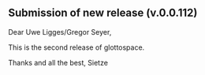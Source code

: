 ## Submission of new release (v.0.0.112)

Dear Uwe Ligges/Gregor Seyer, 

This is the second release of glottospace. 

Thanks and all the best,
Sietze


